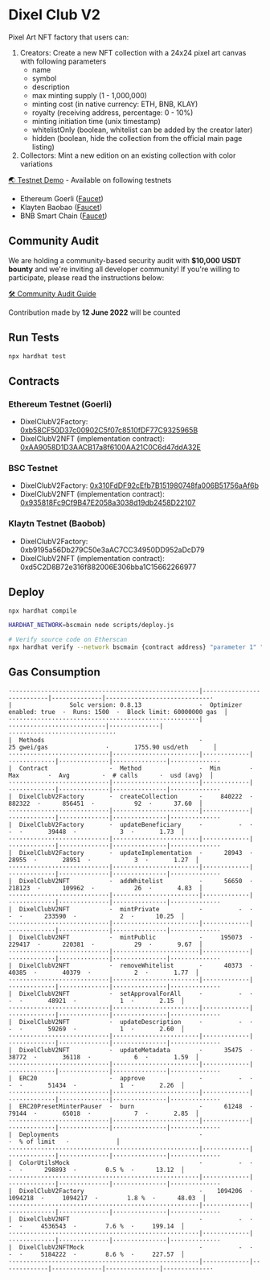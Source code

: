 # Dixel Club V2

Pixel Art NFT factory that users can:
1. Creators: Create a new NFT collection with a 24x24 pixel art canvas with following parameters
    - name
    - symbol
    - description
    - max minting supply (1 - 1,000,000)
    - minting cost (in native currency: ETH, BNB, KLAY)
    - royalty (receiving address, percentage: 0 - 10%)
    - minting initiation time (unix timestamp)
    - whitelistOnly (boolean, whitelist can be added by the creator later)
    - hidden (boolean, hide the collection from the official main page listing)
2. Collectors: Mint a new edition on an existing collection with color variations

[🌏 Testnet Demo](https://v2testnet.dixel.club/) - Available on following testnets
- Ethereum Goerli ([Faucet](https://goerli-faucet.mudit.blog/))
- Klayten Baobao ([Faucet](https://baobab.wallet.klaytn.foundation/faucet))
- BNB Smart Chain ([Faucet](https://testnet.binance.org/faucet-smart))

## Community Audit
We are holding a community-based security audit with **$10,000 USDT bounty** and we're inviting all developer community!
If you're willing to participate, please read the instructions below:

[🛠 Community Audit Guide](https://github.com/Steemhunt/dixel-v2-contract/blob/main/COMMUNITY_AUDIT.md)

Contribution made by **12 June 2022** will be counted

## Run Tests
```bash
npx hardhat test
```

## Contracts

### Ethereum Testnet (Goerli)
- DixelClubV2Factory: [0xb58CF50D37c00902C5f07c8510fDF77C9325965B](https://goerli.etherscan.io/address/0xb58CF50D37c00902C5f07c8510fDF77C9325965B#code)
- DixelClubV2NFT (implementation contract): [0xAA9058D1D3AACB17a8f6100AA21C0C6d47ddA32E](https://goerli.etherscan.io/address/0xAA9058D1D3AACB17a8f6100AA21C0C6d47ddA32E#code)

### BSC Testnet
- DixelClubV2Factory: [0x310FdDF92cEfb7B151980748fa006B51756aAf6b](https://testnet.bscscan.com/address/0x310FdDF92cEfb7B151980748fa006B51756aAf6b#code)
- DixelClubV2NFT (implementation contract): [0x935818Fc9Cf9B47E2058a3038d19db2458D22107](https://testnet.bscscan.com/address/0x935818Fc9Cf9B47E2058a3038d19db2458D22107#code)

### Klaytn Testnet (Baobob)
- DixelClubV2Factory: 0xb9195a56Db279C50e3aAC7CC34950DD952aDcD79
- DixelClubV2NFT (implementation contract): 0xd5C2D8B72e316f882006E306bba1C15662266977

## Deploy
```bash
npx hardhat compile

HARDHAT_NETWORK=bscmain node scripts/deploy.js

# Verify source code on Etherscan
npx hardhat verify --network bscmain {contract address} "parameter 1" "parameter 2"
```

## Gas Consumption
```
·----------------------------------------------------|---------------------------|--------------|-----------------------------·
|                Solc version: 0.8.13                ·  Optimizer enabled: true  ·  Runs: 1500  ·  Block limit: 60000000 gas  │
·····················································|···························|··············|······························
|  Methods                                           ·               25 gwei/gas                ·       1755.90 usd/eth       │
····························|························|·············|·············|··············|···············|··············
|  Contract                 ·  Method                ·  Min        ·  Max        ·  Avg         ·  # calls      ·  usd (avg)  │
····························|························|·············|·············|··············|···············|··············
|  DixelClubV2Factory       ·  createCollection      ·     840222  ·     882322  ·      856451  ·           92  ·      37.60  │
····························|························|·············|·············|··············|···············|··············
|  DixelClubV2Factory       ·  updateBeneficiary     ·          -  ·          -  ·       39448  ·            3  ·       1.73  │
····························|························|·············|·············|··············|···············|··············
|  DixelClubV2Factory       ·  updateImplementation  ·      28943  ·      28955  ·       28951  ·            3  ·       1.27  │
····························|························|·············|·············|··············|···············|··············
|  DixelClubV2NFT           ·  addWhitelist          ·      56650  ·     218123  ·      109962  ·           26  ·       4.83  │
····························|························|·············|·············|··············|···············|··············
|  DixelClubV2NFT           ·  mintPrivate           ·          -  ·          -  ·      233590  ·            2  ·      10.25  │
····························|························|·············|·············|··············|···············|··············
|  DixelClubV2NFT           ·  mintPublic            ·     195073  ·     229417  ·      220381  ·           29  ·       9.67  │
····························|························|·············|·············|··············|···············|··············
|  DixelClubV2NFT           ·  removeWhitelist       ·      40373  ·      40385  ·       40379  ·            2  ·       1.77  │
····························|························|·············|·············|··············|···············|··············
|  DixelClubV2NFT           ·  setApprovalForAll     ·          -  ·          -  ·       48921  ·            1  ·       2.15  │
····························|························|·············|·············|··············|···············|··············
|  DixelClubV2NFT           ·  updateDescription     ·          -  ·          -  ·       59269  ·            1  ·       2.60  │
····························|························|·············|·············|··············|···············|··············
|  DixelClubV2NFT           ·  updateMetadata        ·      35475  ·      38772  ·       36118  ·            6  ·       1.59  │
····························|························|·············|·············|··············|···············|··············
|  ERC20                    ·  approve               ·          -  ·          -  ·       51434  ·            1  ·       2.26  │
····························|························|·············|·············|··············|···············|··············
|  ERC20PresetMinterPauser  ·  burn                  ·      61248  ·      79144  ·       65018  ·            7  ·       2.85  │
····························|························|·············|·············|··············|···············|··············
|  Deployments                                       ·                                          ·  % of limit   ·             │
·····················································|·············|·············|··············|···············|··············
|  ColorUtilsMock                                    ·          -  ·          -  ·      298893  ·        0.5 %  ·      13.12  │
·····················································|·············|·············|··············|···············|··············
|  DixelClubV2Factory                                ·    1094206  ·    1094218  ·     1094217  ·        1.8 %  ·      48.03  │
·····················································|·············|·············|··············|···············|··············
|  DixelClubV2NFT                                    ·          -  ·          -  ·     4536543  ·        7.6 %  ·     199.14  │
·····················································|·············|·············|··············|···············|··············
|  DixelClubV2NFTMock                                ·          -  ·          -  ·     5184222  ·        8.6 %  ·     227.57  │
·----------------------------------------------------|-------------|-------------|--------------|---------------|-------------·
```
